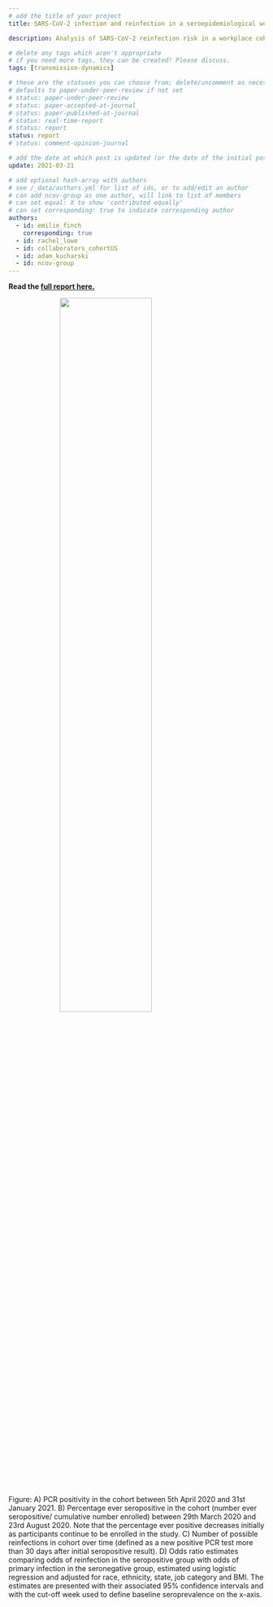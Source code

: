 ```yaml
---
# add the title of your project
title: SARS-CoV-2 infection and reinfection in a seroepidemiological workplace cohort in the United States

description: Analysis of SARS-CoV-2 reinfection risk in a workplace cohort in the United States.

# delete any tags which aren't appropriate
# if you need more tags, they can be created! Please discuss.
tags: [transmission-dynamics]

# these are the statuses you can choose from; delete/uncomment as necessary
# defaults to paper-under-peer-review if not set
# status: paper-under-peer-review
# status: paper-accepted-at-journal
# status: paper-published-at-journal
# status: real-time-report
# status: report
status: report
# status: comment-opinion-journal

# add the date at which post is updated (or the date of the initial post, if its the initial post) in YYYY-MM-DD
update: 2021-03-21

# add optional hash-array with authors
# see /_data/authors.yml for list of ids, or to add/edit an author
# can add ncov-group as one author, will link to list of members
# can set equal: X to show 'contributed equally'
# can set corresponding: true to indicate corresponding author
authors:
  - id: emilie_finch
    corresponding: true
  - id: rachel_lowe
  - id: collaborators_cohortUS
  - id: adam_kucharski
  - id: ncov-group
---
```


**Read the [full report here.](reports/2021_03_reinfection_analysis.pdf)**



<img src="figures/2021_03_reinfection_analysis.png" width="60%" style="display: block; margin: auto;" />

Figure: A) PCR positivity in the cohort between 5th April 2020 and 31st January 2021. B) Percentage ever seropositive in the cohort (number ever seropositive/ cumulative number enrolled) between 29th March 2020 and 23rd August 2020. Note that the percentage ever positive decreases initially as participants continue to be enrolled in the study. C) Number of possible reinfections in cohort over time (defined as a new positive PCR test more than 30 days after initial seropositive result). D) Odds ratio estimates comparing odds of reinfection in the seropositive group with odds of primary infection in the seronegative group, estimated using logistic regression and adjusted for race, ethnicity, state, job category and BMI. The estimates are presented with their associated 95% confidence intervals and with the cut-off week used to define baseline seroprevalence on the x-axis.

